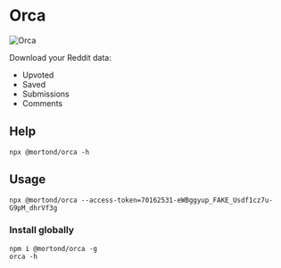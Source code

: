 # Orca 

![Orca](https://i.imgur.com/cPCbEmv.png)

Download your Reddit data:
- Upvoted
- Saved
- Submissions
- Comments

## Help

```terminal
npx @mortond/orca -h
```

## Usage

```terminal
npx @mortond/orca --access-token=70162531-eWBggyup_FAKE_Usdf1cz7u-G9pM_dhrVf3g
```

### Install globally

```terminal
npm i @mortond/orca -g
orca -h
```